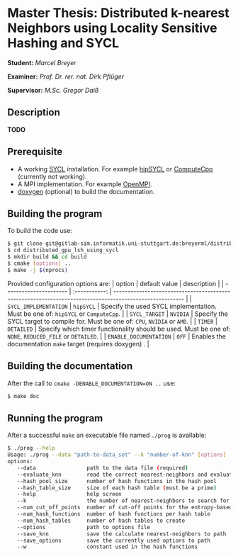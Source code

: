 # Master Thesis: Distributed k-nearest Neighbors using Locality Sensitive Hashing and SYCL

**Student:** _Marcel Breyer_

**Examiner:** _Prof. Dr. rer. nat. Dirk Pflüger_

**Supervisor:** _M.Sc. Gregor Daiß_

## Description
**TODO**

## Prerequisite
* A working [SYCL](https://www.khronos.org/sycl/) installation. For example [hipSYCL](https://github.com/illuhad/hipSYCL) 
  or [ComputeCpp](https://developer.codeplay.com/products/computecpp/ce/guides) (currently not working).
* A MPI implementation. For example [OpenMPI](https://www.open-mpi.org/).
* [doxygen](https://github.com/doxygen/doxygen) (optional) to build the documentation.

## Building the program
To build the code use:
```bash
$ git clone git@gitlab-sim.informatik.uni-stuttgart.de:breyerml/distributed_gpu_lsh_using_sycl.git
$ cd distributed_gpu_lsh_using_sycl
$ mkdir build && cd build
$ cmake [options] ..
$ make -j $(nprocs)
```

Provided configuration options are:
| option                 | default value | description                                                                                             |
| ---------------------- | :-----------: | ------------------------------------------------------------------------------------------------------- |
| `SYCL_IMPLEMENTATION`  | `hipSYCL`     | Specify the used SYCL implementation. Must be one of: `hipSYCL` or `ComputeCpp`.                        |
| `SYCL_TARGET`          | `NVIDIA`      | Specify the SYCL target to compile for. Must be one of: `CPU`, `NVIDIA` or `AMD`.                       | 
| `TIMER`                | `DETAILED`    | Specify which timer functionality should be used. Must be one of: `NONE`, `REDUCED_FILE` or `DETAILED`. |
| `ENABLE_DOCUMENTATION` | `OFF`         | Enables the documentation `make` target (requires doxygen)                       .                      |


## Building the documentation
After the call to `cmake -DENABLE_DOCUMENTATION=ON ..` use:
```bash
$ make doc
```

## Running the program
After a successful `make` an executable file named `./prog` is available:
```bash
$ ./prog --help
Usage: ./prog --data "path-to-data_set" --k "number-of-knn" [options]
options:
   --data                path to the data file (required)
   --evaluate_knn        read the correct nearest-neighbors and evaluate computed nearest-neighbors
   --hash_pool_size      number of hash functions in the hash pool
   --hash_table_size     size of each hash table (must be a prime)
   --help                help screen
   --k                   the number of nearest-neighbors to search for (required)
   --num_cut_off_points  number of cut-off points for the entropy-based hash functions
   --num_hash_functions  number of hash functions per hash table
   --num_hash_tables     number of hash tables to create
   --options             path to options file
   --save_knn            save the calculate nearest-neighbors to path
   --save_options        save the currently used options to path
   --w                   constant used in the hash functions 
```
